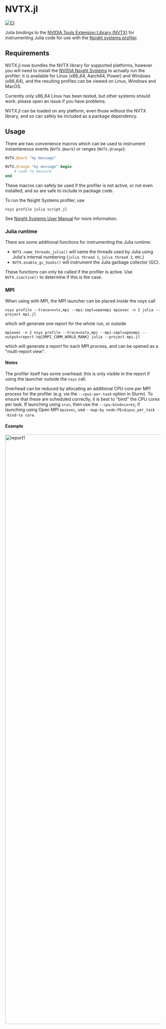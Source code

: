 # NVTX.jl

[![CI](https://github.com/simonbyrne/NVTX.jl/actions/workflows/CI.yml/badge.svg)](https://github.com/simonbyrne/NVTX.jl/actions/workflows/CI.yml)

Julia bindings to the [NVIDIA Tools Extension Library (NVTX)](https://nvidia.github.io/NVTX/doxygen/index.html) for instrumenting Julia code for use with the [Nsight systems profiler](https://developer.nvidia.com/nsight-systems).

## Requirements

NVTX.jl now bundles the NVTX library for supported platforms, however you will need to install the [NVIDIA Nsight Systems](https://developer.nvidia.com/nsight-systems) to actually run the profiler: it is available for Linux (x86_64, Aarch64, Power) and Windows (x86_64), and the resulting profiles can be viewed on Linux, Windows and MacOS.

Currently only x86_64 Linux has been tested, but other systems _should_ work: please open an issue if you have problems.

NVTX.jl can be loaded on any platform, even those without the NVTX library, and so can safely be included as a package dependency.

## Usage

There are two convenience macros which can be used to instrument instantaneous events (`NVTX.@mark`) or ranges (`NVTX.@range`):

```julia
NVTX.@mark "my message"

NVTX.@range "my message" begin
    # code to measure
end
```
These macros can safely be used if the profiler is not active, or not even installed, and so are safe to include in package code.

To run the Nsight Systems profiler, use
```
nsys profile julia script.jl
```

See [Nsight Systems User Manual](https://docs.nvidia.com/nsight-systems/UserGuide/index.html) for more information.

### Julia runtime

There are some additional functions for instrumenting the Julia runtime:

- `NVTX.name_threads_julia()` will name the threads used by Julia using Julia's internal numbering (`julia thread 1`, `julia thread 2`, etc.)
- `NVTX.enable_gc_hooks()` will instrument the Julia garbage collector (GC).

These functions can only be called if the profiler is active. Use `NVTX.isactive()` to determine if this is the case.

### MPI

When using with MPI, the MPI launcher can be placed _inside_ the nsys call
```
nsys profile --trace=nvtx,mpi --mpi-impl=openmpi mpiexec -n 2 julia --project mpi.jl
```
which will generate one report for the whole run, or outside
```
mpiexec -n 2 nsys profile --trace=nvtx,mpi --mpi-impl=openmpi --output=report.%q{OMPI_COMM_WORLD_RANK} julia --project mpi.jl
```
which will generate a report for each MPI process, and can be opened as a "multi-report view".


#### Notes
The profiler itself has some overhead: this is only visible in the report if using the launcher outside the `nsys` call.

Overhead can be reduced by allocating an additional CPU core per MPI process for the profiler (e.g. via the `--cpus-per-task` option in Slurm). To ensure that these are scheduled correctly, it is best to "bind" the CPU cores per task. If launching using `srun`, then use the `--cpu-bind=cores`; if launching using Open MPI `mpiexec`, use `--map-by node:PE=$cpus_per_task --bind-to core`.


#### Example

<img width="1904" alt="report1" src="https://user-images.githubusercontent.com/187980/182362221-aea7eb12-a736-406b-807f-1e1c46c406d0.png">
